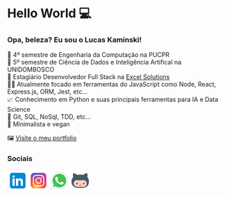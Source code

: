 # Hello World 💻

### Opa, beleza? Eu sou o Lucas Kaminski!

📒 4º semestre de Engenharia da Computação na PUCPR <br/>
📕 5º semestre de Ciência de Dados e Inteligência Artifical na UNIDOMBOSCO <br/>
💼 Estagiário Desenvolvedor Full Stack na [Excel Solutions](https://www.excelsolutions.com.br/) <br/>
👨‍💻 Atualmente focado em ferramentas do JavaScript como Node, React, Express.js, ORM, Jest, etc... <br/>
📈 Conhecimento em Python e suas principais ferramentas para IA e Data Science <br/>
🔧 Git, SQL, NoSql, TDD, etc... <br/>
🌱 Minimalista e vegan <br/>

🖼 [Visite o meu portfolio](http://www.lucaskaminski.com.br/)

### Sociais

<a href="https://www.linkedin.com/in/lucas-kaminski/" target="_blank">
  <img align="left" alt="Lucas Kaminski Linkdein" src="./icons/icons8-linkedin-48.png" />
</a>
<a href="www.instagram.com/kaminskizada" target="_blank">
  <img align="left" alt="Lucas Kaminski Instagram" src="./icons/icons8-instagram-48.png" />
</a>
<a href="https://api.whatsapp.com/send?phone=5541998119091" target="_blank">
  <img align="left" alt="Lucas Kaminski Whatsapp" src="./icons/icons8-whatsapp-48.png" />
</a>
<a href="https://github.com/lucas-kaminski" target="_blank">
  <img align="left" alt="Lucas Kaminski Github" src="./icons/icons8-github-2-48.png" />
</a>
